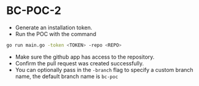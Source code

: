 # BC-POC-2

* Generate an installation token.
* Run the POC with the command

```sh
go run main.go -token <TOKEN> -repo <REPO>
```

* Make sure the github app has access to the repository.
* Confirm the pull request was created successfully.
* You can optionally pass in the `-branch` flag to specify a custom branch name, the default branch name is `bc-poc`


